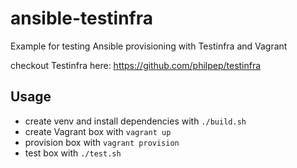 # ansible-testinfra
 Example for testing Ansible provisioning with Testinfra and Vagrant


checkout Testinfra here: https://github.com/philpep/testinfra

## Usage
* create venv and install dependencies with ``./build.sh``
* create Vagrant box with ``vagrant up``
* provision box with ``vagrant provision``
* test box with ``./test.sh``